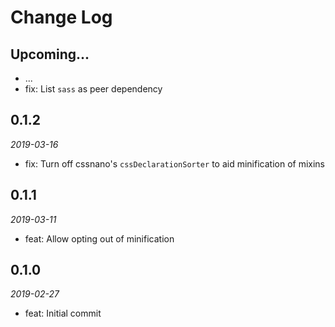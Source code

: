 # Change Log

## Upcoming...

- ... <!-- Add new lines here. Version number will be decided later -->
- fix: List `sass` as peer dependency

## 0.1.2

_2019-03-16_

- fix: Turn off cssnano's `cssDeclarationSorter` to aid minification of mixins

## 0.1.1

_2019-03-11_

- feat: Allow opting out of minification

## 0.1.0

_2019-02-27_

- feat: Initial commit
